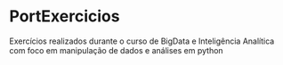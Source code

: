 # PortExercicios
Exercícios realizados durante o curso de BigData e Inteligência Analítica com foco em manipulação de dados e análises em python
